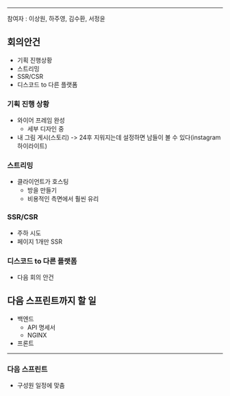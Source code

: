 ----
참여자 : 이상원, 하주영, 김수환, 서정윤
## 회의안건
- 기획 진행상황
- 스트리밍
- SSR/CSR
- 디스코드 to 다른 플랫폼
### 기획 진행 상황
- 와이어 프레임 완성
	- 세부 디자인 중
- 내 그림  게시(스토리) -> 24후 지워지는데 설정하면 남들이 볼 수 있다(instagram 하이라이트)
### 스트리밍
- 클라이언트가 호스팅
	- 방을 만들기
	- 비용적인 측면에서 훨씬 유리
### SSR/CSR
- 주하 시도
- 페이지 1개만 SSR
### 디스코드 to 다른 플랫폼
- 다음 회의 안건

## 다음 스프린트까지 할 일
- 백엔드
	- API 명세서
	- NGINX
- 프론트
	
---
### 다음 스프린트
- 구성원 일정에 맞춤